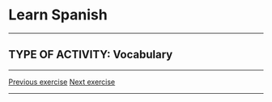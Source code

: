 <h1>Learn Spanish</h1>

<hr>

<h2>TYPE OF ACTIVITY: Vocabulary</h2>

<hr>

<p>
  <a href="learnspanish.html" class="btnflt-l">Previous exercise</a>
  <a href="learnspanish3.html" class="btnflt-r">Next exercise</a>
  </p>
  <div style="clear:both;"> </div>

<hr>

